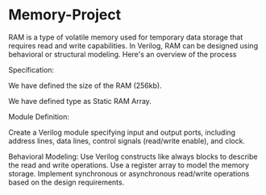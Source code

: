 # Memory-Project
RAM is a type of volatile memory used for temporary data storage that requires read and write capabilities. In Verilog, RAM can be designed using behavioral or structural modeling. 
Here's an overview of the process

Specification:

We have defined the size of the RAM (256kb).

We have defined type as Static RAM Array.


Module Definition:

Create a Verilog module specifying input and output ports, including address lines, data lines, control signals (read/write enable), and clock.

Behavioral Modeling:
Use Verilog constructs like always blocks to describe the read and write operations.
Use a register array to model the memory storage.
Implement synchronous or asynchronous read/write operations based on the design requirements.
